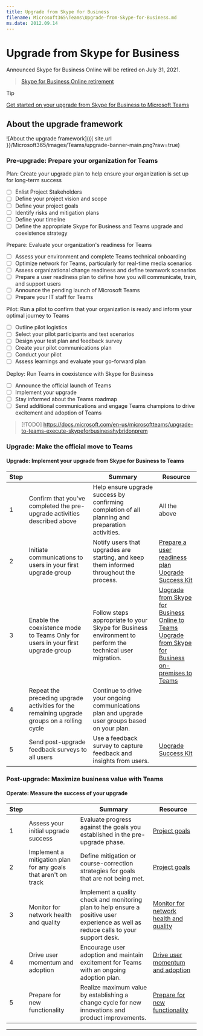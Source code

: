 ```yaml
---
title: Upgrade from Skype for Business
filename: Microsoft365\Teams\Upgrade-from-Skype-for-Business.md
ms.date: 2012.09.14
---
```


# Upgrade from Skype for Business


Announced Skype for Business Online will be retired on July 31, 2021.

> [Skype for Business Online retirement](https://docs.microsoft.com/en-us/microsoftteams/skype-for-business-online-retirement)



> [!TIP]
> [Get started on your upgrade from Skype for Business to Microsoft Teams](https://docs.microsoft.com/en-us/microsoftteams/upgrade-start-here)


## About the upgrade framework

![About the upgrade framework]({{ site.url }}/Microsoft365/images/Teams/upgrade-banner-main.png?raw=true)


### Pre-upgrade: Prepare your organization for Teams


Plan: Create your upgrade plan to help ensure your organization is set up for long-term success

- [ ] Enlist Project Stakeholders
- [ ] Define your project vision and scope
- [ ] Define your project goals
- [ ] Identify risks and mitigation plans
- [ ] Define your timeline
- [ ] Define the appropriate Skype for Business and Teams upgrade and coexistence strategy

Prepare: Evaluate your organization's readiness for Teams

- [ ] Assess your environment and complete Teams technical onboarding
- [ ] Optimize network for Teams, particularly for real-time media scenarios
- [ ] Assess organizational change readiness and define teamwork scenarios
- [ ] Prepare a user readiness plan to define how you will communicate, train, and support users
- [ ] Announce the pending launch of Microsoft Teams
- [ ] Prepare your IT staff for Teams

Pilot: Run a pilot to confirm that your organization is ready and inform your optimal journey to Teams

- [ ] Outline pilot logistics
- [ ] Select your pilot participants and test scenarios
- [ ] Design your test plan and feedback survey
- [ ] Create your pilot communications plan
- [ ] Conduct your pilot
- [ ] Assess learnings and evaluate your go-forward plan

Deploy: Run Teams in coexistence with Skype for Business

- [ ] Announce the official launch of Teams
- [ ] Implement your upgrade
- [ ] Stay informed about the Teams roadmap
- [ ] Send additional communications and engage Teams champions to drive excitement and adoption of Teams

> [!TODO] https://docs.microsoft.com/en-us/microsoftteams/upgrade-to-teams-execute-skypeforbusinesshybridonprem

### Upgrade: Make the official move to Teams

#### Upgrade: Implement your upgrade from Skype for Business to Teams

| Step |   | Summary | Resource |
|---|---|---|---|
| 1 | Confirm that you've completed the pre-upgrade activities described above | Help ensure upgrade success by confirming completion of all planning and preparation activities. | All the above |
| 2 | Initiate communications to users in your first upgrade group | Notify users that upgrades are starting, and keep them informed throughout the process. | [Prepare a user readiness plan](https://docs.microsoft.com/en-us/microsoftteams/upgrade-user-readiness)<br>[Upgrade Success Kit](https://aka.ms/UpgradeSuccessKit) |
| 3 | Enable the coexistence mode to Teams Only for users in your first upgrade group | Follow steps appropriate to your Skype for Business environment to perform the technical user migration. | [Upgrade from Skype for Business Online to Teams](https://docs.microsoft.com/en-us/microsoftteams/upgrade-to-teams-execute-skypeforbusinessonline)<br>[Upgrade from Skype for Business on-premises to Teams](https://docs.microsoft.com/en-us/microsoftteams/upgrade-to-teams-execute-skypeforbusinesshybridonprem) |
| 4 | Repeat the preceding upgrade activities for the remaining upgrade groups on a rolling cycle | Continue to drive your ongoing communications plan and upgrade user groups based on your plan. |  |
| 5 | Send post-upgrade feedback surveys to all users | Use a feedback survey to capture feedback and insights from users. | [Upgrade Success Kit](https://aka.ms/UpgradeSuccessKit) |

### Post-upgrade: Maximize business value with Teams

#### Operate: Measure the success of your upgrade

| Step |   | Summary | Resource |
|---|---|---|---|
| 1 | Assess your initial upgrade success | Evaluate progress against the goals you established in the pre-upgrade phase. | [Project goals](https://docs.microsoft.com/en-us/microsoftteams/upgrade-define-project-scope#project-goals) |
| 2 | Implement a mitigation plan for any goals that aren't on track | Define mitigation or course-correction strategies for goals that are not being met. | [Project goals](https://docs.microsoft.com/en-us/microsoftteams/upgrade-define-project-scope#project-goals) |
| 3 | Monitor for network health and quality | Implement a quality check and monitoring plan to help ensure a positive user experience as well as reduce calls to your support desk. | [Monitor for network health and quality](https://docs.microsoft.com/en-us/microsoftteams/continue-journey#monitor-for-network-health-and-quality) |
| 4 | Drive user momentum and adoption | Encourage user adoption and maintain excitement for Teams with an ongoing adoption plan. | [Drive user momentum and adoption](https://docs.microsoft.com/en-us/microsoftteams/continue-journey#drive-user-momentum-and-adoption) |
| 5 | Prepare for new functionality | Realize maximum value by establishing a change cycle for new innovations and product improvements. | [Prepare for new functionality](https://docs.microsoft.com/en-us/microsoftteams/continue-journey#prepare-for-new-functionality) |



---
